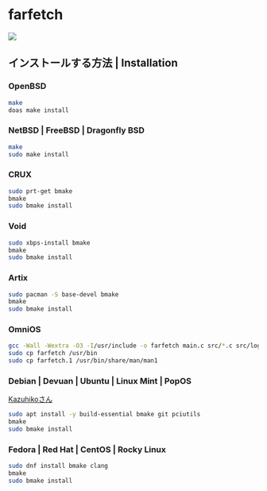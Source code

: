 # farfetch

![](https://this.is.very.dangerous.software/2024-06-20-114921_1920x1080_scrot.png)

## インストールする方法 | Installation
### OpenBSD
```sh
make
doas make install
```

### NetBSD | FreeBSD | Dragonfly BSD
```sh
make
sudo make install
```

### CRUX
```sh
sudo prt-get bmake
bmake
sudo bmake install
```

### Void
```sh
sudo xbps-install bmake
bmake
sudo bmake install
```

### Artix
```sh
sudo pacman -S base-devel bmake
bmake
sudo bmake install
```

### OmniOS
```sh
gcc -Wall -Wextra -O3 -I/usr/include -o farfetch main.c src/*.c src/logo/*.c -L/usr/lib -lc
sudo cp farfetch /usr/bin
sudo cp farfetch.1 /usr/bin/share/man/man1
```

### Debian | Devuan | Ubuntu | Linux Mint | PopOS
[Kazuhikoさん](https://social.076.moe/conversation/1127279#notice-2122922)
```sh
sudo apt install -y build-essential bmake git pciutils
bmake
sudo bmake install
```

### Fedora | Red Hat | CentOS | Rocky Linux
```sh
sudo dnf install bmake clang
bmake
sudo bmake install
```
